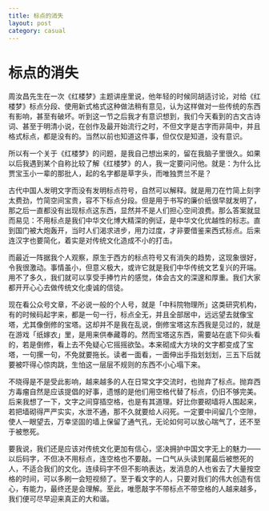 ```yaml
---
title: 标点的消失
layout: post
category: casual
---
```


# 标点的消失

周汝昌先生在一次《红楼梦》主题讲座里说，他年轻的时候同胡适讨论，对给《红楼梦》标点分段、使用新式格式这种做法稍有意见，认为这样做对一些传统的东西有影响，甚至有破坏。听到这一节之后我才有意识想到，我们今天看到的古文古诗词、甚至于明清小说，在创作及最开始流行之时，不但文字是古字而非简中，并且格式标点，都是没有的。当然以前也知道这件事，但仅仅是知道，没有意识。

所以有一个关于《红楼梦》的问题，是我自己想出来的，留在我脑子里很久。如果以后我遇到某个自称比较了解《红楼梦》的人，我一定要问问他。就是：为什么比贾宝玉小一辈的那批人，起的名字都是草字头，而唯独贾兰不是？

古代中国人发明文字而没有发明标点符号，自然可以解释。就是用刀在竹简上刻字太费劲，竹简空间宝贵，容不下标点分段。但是用于书写的廉价纸很早就发明了，那之后一直都没有出现标点这东西，显然并不是人们担心空间浪费。那么答案就显而易见：不用标点是我们中华文化博大精深的例证，是中华文化优越性的标志。直到国门被大炮轰开，当时人们渴求进步，用力过度，才非要借鉴来西式标点。后来连汉字也要简化，着实是对传统文化造成不小的打击。

而最近一阵据我个人观察，原生于西方的标点符号又有消失的趋势，这现象很好，令我很激动。事情虽小，但意义极大，或许它就是我们中华传统文艺复兴的开端。用不了多久，我们就可以享受手捧竹片的感觉，体会古文的深邃和厚重。我们大家都开开心心去做传统文化虔诚的信徒。

现在看公众号文章，不必说一般的个人号，就是「中科院物理所」这类研究机构，有的时候码起字来，都是一句一行，标点全无，并且全部居中，远远望去就像宝塔，尤其像倒修的宝塔。这却并不是我在乱说，倒修宝塔这东西我是见过的，就是在游戏「纸嫁衣」里，是用来供奉藏尊的。然而宝塔这东西，需要站在底下仰头看的，若是倒修，看上去不免疑心它摇摇欲坠。本来砌成大方块的文字都变成了宝塔，一句摞一句，不免就要拖长。读者一面看，一面伸出手指划划划，三五下后就要被吓得心惊肉跳，生怕这一层层不规则的东西不小心塌下来。

不晓得是不是受此影响，越来越多的人在日常文字交流时，也抛弃了标点。抛弃西方毒瘤自然是应该提倡的好事，遗憾的是他们用空格代替了标点，仍旧不够完美。后来我想了一下，文字之间穿插空格，也是有其道理。好比你要砌墙将人围起来，若把墙砌得严严实实，水泄不通，那不久就要给人闷死。一定要中间留几个空隙，使人一眼望去，万幸坚固的墙上保留了通气孔，无论如何可以放心喘气了，还不至于被憋死。

要我说，我们还是应该对传统文化更加有信心，坚决拥护中国文字无上的魅力——以后码字，不但决不用标点，连空格也不要敲。一口气从头读到尾最后被憋死的人，不适合我们的文化。连续码字不但不影响表达，发消息的人也省去了大量按空格的时间，可以多刷一会短视频了。至于看文字的人，只要对我们的伟大创造有信心，有能力，最终还是会理解。至此，唯愿敲字不带标点不带空格的人越来越多，我们便可尽早迎来真正的大和谐。
